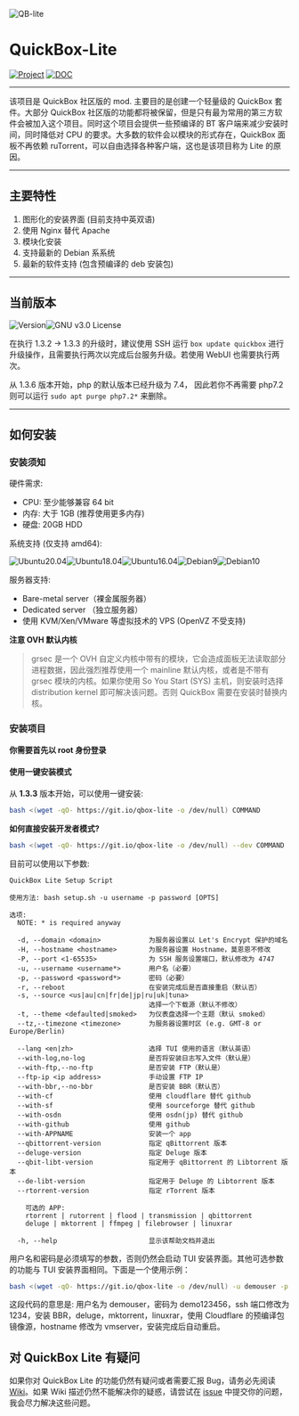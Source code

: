 

![QB-lite](https://i.loli.net/2019/09/16/nqx5mwdDVW3lY6a.png)

# QuickBox-Lite

[![Project](https://img.shields.io/badge/Project-English%20Ver-green?logo=git&style=for-the-badge)](https://github.com/amefs/quickbox-lite/blob/master/README.md)    [![DOC](https://img.shields.io/badge/Doc-点击此处阅读文档-1F8ACB?logo=read-the-docs&style=for-the-badge)](https://cn.wiki.ptbox.dev/)

---

该项目是 QuickBox 社区版的 mod. 主要目的是创建一个轻量级的 QuickBox 套件。大部分 QuickBox 社区版的功能都将被保留，但是只有最为常用的第三方软件会被加入这个项目。同时这个项目会提供一些预编译的 BT 客户端来减少安装时间，同时降低对 CPU 的要求。大多数的软件会以模块的形式存在，QuickBox 面板不再依赖 ruTorrent，可以自由选择各种客户端，这也是该项目称为 Lite 的原因。

---

## 主要特性

1. 图形化的安装界面 (目前支持中英双语)
2. 使用 Nginx 替代 Apache
3. 模块化安装
4. 支持最新的 Debian 系系统
5. 最新的软件支持 (包含预编译的 deb 安装包)

---

## 当前版本

![Version](https://img.shields.io/badge/version-1.4.6-orange?style=flat-square)![GNU v3.0 License](https://img.shields.io/badge/license-GNU%20v3.0%20License-blue.svg?style=flat-square)

在执行 1.3.2 -> 1.3.3 的升级时，建议使用 SSH 运行  `box update quickbox` 进行升级操作，且需要执行两次以完成后台服务升级。若使用 WebUI 也需要执行两次。

从 1.3.6 版本开始，php 的默认版本已经升级为 7.4， 因此若你不再需要 php7.2 则可以运行 `sudo apt purge php7.2*` 来删除。

---

## 如何安装

### 安装须知

硬件需求:

- CPU: 至少能够兼容 64 bit 
- 内存: 大于 1GB (推荐使用更多内存)
- 硬盘: 20GB HDD 

系统支持 (仅支持 amd64):

![Ubuntu20.04](https://img.shields.io/badge/Ubuntu%2020.04-passing-brightgreen.svg?style=flat-square)![Ubuntu18.04](https://img.shields.io/badge/Ubuntu%2018.04-passing-brightgreen.svg?style=flat-square)![Ubuntu16.04](https://img.shields.io/badge/Ubuntu%2016.04-passing-brightgreen.svg?style=flat-square)![Debian9](https://img.shields.io/badge/Debian%209-passing-brightgreen.svg?style=flat-square)![Debian10](https://img.shields.io/badge/Debian%2010-passing-brightgreen.svg?style=flat-square)

服务器支持:

- Bare-metal server（裸金属服务器）
- Dedicated server （独立服务器）
- 使用 KVM/Xen/VMware 等虚拟技术的 VPS (OpenVZ 不受支持)

**注意 OVH 默认内核**

> grsec 是一个 OVH 自定义内核中带有的模块，它会造成面板无法读取部分进程数据，因此强烈推荐使用一个 mainline 默认内核，或者是不带有 grsec 模块的内核。如果你使用 So You Start (SYS) 主机，则安装时选择 distribution kernel 即可解决该问题。否则 QuickBox 需要在安装时替换内核。

### 安装项目

**你需要首先以 root 身份登录**

#### **使用一键安装模式**

从 **1.3.3** 版本开始，可以使用一键安装:

```bash
bash <(wget -qO- https://git.io/qbox-lite -o /dev/null) COMMAND
```

**如何直接安装开发者模式?**

```bash
bash <(wget -qO- https://git.io/qbox-lite -o /dev/null) --dev COMMAND
```

目前可以使用以下参数:

```
QuickBox Lite Setup Script

使用方法: bash setup.sh -u username -p password [OPTS]

选项:
  NOTE: * is required anyway

  -d, --domain <domain>            为服务器设置以 Let's Encrypt 保护的域名
  -H, --hostname <hostname>        为服务器设置 Hostname，莫恩恩不修改
  -P, --port <1-65535>             为 SSH 服务设置端口，默认修改为 4747
  -u, --username <username*>       用户名（必要）
  -p, --password <password*>       密码（必要）
  -r, --reboot                     在安装完成后是否直接重启（默认否）
  -s, --source <us|au|cn|fr|de|jp|ru|uk|tuna>  
                                   选择一个下载源（默认不修改）
  -t, --theme <defaulted|smoked>   为仪表盘选择一个主题（默认 smoked）
  --tz,--timezone <timezone>       为服务器设置时区 (e.g. GMT-8 or Europe/Berlin)
  
  --lang <en|zh>                   选择 TUI 使用的语言（默认英语）
  --with-log,no-log                是否将安装日志写入文件（默认是）
  --with-ftp,--no-ftp              是否安装 FTP（默认是）
  --ftp-ip <ip address>            手动设置 FTP IP
  --with-bbr,--no-bbr              是否安装 BBR（默认否）
  --with-cf                        使用 cloudflare 替代 github
  --with-sf                        使用 sourceforge 替代 github
  --with-osdn                      使用 osdn(jp) 替代 github
  --with-github                    使用 github
  --with-APPNAME                   安装一个 app
  --qbittorrent-version            指定 qBittorrent 版本
  --deluge-version                 指定 Deluge 版本
  --qbit-libt-version              指定用于 qBittorrent 的 Libtorrent 版本
  --de-libt-version                指定用于 Deluge 的 Libtorrent 版本
  --rtorrent-version               指定 rTorrent 版本

    可选的 APP:
    rtorrent | rutorrent | flood | transmission | qbittorrent
    deluge | mktorrent | ffmpeg | filebrowser | linuxrar

  -h, --help                       显示该帮助文档并退出
```

用户名和密码是必须填写的参数，否则仍然会启动 TUI 安装界面。其他可选参数的功能与 TUI 安装界面相同。下面是一个使用示例：

```bash
bash <(wget -qO- https://git.io/qbox-lite -o /dev/null) -u demouser -p demo123456 --with-ffmpeg -P 1234 --with-bbr --with-deluge --with-mktorrent --with-linuxrar --with-cf --hostname vmserver --reboot
```

这段代码的意思是: 用户名为 demouser，密码为 demo123456，ssh 端口修改为1234，安装 BBR，deluge，mktorrent，linuxrar，使用 Cloudflare 的预编译包镜像源，hostname 修改为 vmserver，安装完成后自动重启。
## 对 QuickBox Lite 有疑问

如果你对 QuickBox Lite 的功能仍然有疑问或者需要汇报 Bug，请务必先阅读 [Wiki](https://cn.wiki.ptbox.dev)。如果 Wiki 描述仍然不能解决你的疑惑，请尝试在 [issue](https://github.com/amefs/quickbox-lite/issues/new) 中提交你的问题，我会尽力解决这些问题。
